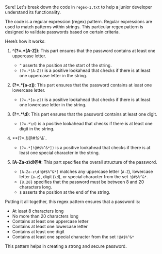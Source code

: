 Sure! Let's break down the code in `regex-1.txt` to help a junior developer understand its functionality.

The code is a regular expression (regex) pattern. Regular expressions are used to match patterns within strings. This particular regex pattern is designed to validate passwords based on certain criteria.

Here’s how it works:

1. **^(?=.*[A-Z])**: This part ensures that the password contains at least one uppercase letter.
    - `^` asserts the position at the start of the string.
    - `(?=.*[A-Z])` is a positive lookahead that checks if there is at least one uppercase letter in the string.

2. **(?=.*[a-z])**: This part ensures that the password contains at least one lowercase letter.
    - `(?=.*[a-z])` is a positive lookahead that checks if there is at least one lowercase letter in the string.

3. **(?=.*\d)**: This part ensures that the password contains at least one digit.
    - `(?=.*\d)` is a positive lookahead that checks if there is at least one digit in the string.

4. **(?=.*[!@#$%^&*])**: This part ensures that the password contains at least one special character from the set `!@#$%^&*`.
    - `(?=.*[!@#$%^&*])` is a positive lookahead that checks if there is at least one special character in the string.

5. **[A-Za-z\d!@#$%^&*]{8,20}$**: This part specifies the overall structure of the password.
    - `[A-Za-z\d!@#$%^&*]` matches any uppercase letter (`A-Z`), lowercase letter (`a-z`), digit (`\d`), or special character from the set `!@#$%^&*`.
    - `{8,20}` specifies that the password must be between 8 and 20 characters long.
    - `$` asserts the position at the end of the string.

Putting it all together, this regex pattern ensures that a password is:
- At least 8 characters long
- No more than 20 characters long
- Contains at least one uppercase letter
- Contains at least one lowercase letter
- Contains at least one digit
- Contains at least one special character from the set `!@#$%^&*`

This pattern helps in creating a strong and secure password.